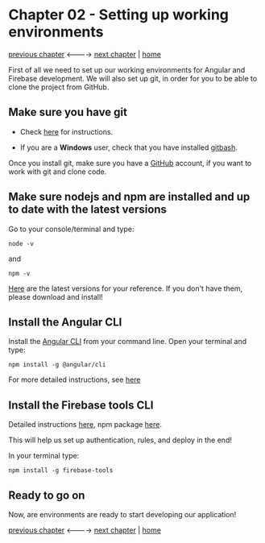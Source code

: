 # Chapter 02 - Setting up working environments

[previous chapter](Chapter_01.md) <----> [next chapter](Chapter_03.md) | [home](README.md)

First of all we need to set up our working environments for Angular and Firebase development.
We will also set up git, in order for you to be able to clone the project from
GitHub.

## Make sure you have git

* Check [here](https://git-scm.com/book/en/v2/Getting-Started-Installing-Git) for
instructions.

* If you are a __Windows__ user, check that you have installed [gitbash](https://gitforwindows.org/).

Once you install git, make sure you have a [GitHub](https://github.com/) account, if you want
to work with git and clone code.

## Make sure nodejs and npm are installed and up to date with the latest versions

Go to your console/terminal and type:

```
node -v
```

and

```
npm -v
```

[Here](https://nodejs.org/en/download/) are the latest versions for your reference.
If you don't have them, please download and install!

## Install the Angular CLI

Install the [Angular CLI](https://cli.angular.io/) from your command line.
Open your terminal and type:
```
npm install -g @angular/cli
```
For more detailed instructions, see [here](https://www.npmjs.com/package/@angular/cli#installation)

## Install the Firebase tools CLI

Detailed instructions [here](https://firebase.google.com/docs/cli/), npm package [here](https://www.npmjs.com/package/firebase-tools).

This will help us set up authentication, rules, and deploy in the end!

In your terminal type:
```
npm install -g firebase-tools
```

## Ready to go on

Now, are environments are ready to start developing our application!

[previous chapter](Chapter_01.md) <----> [next chapter](Chapter_03.md) | [home](README.md)